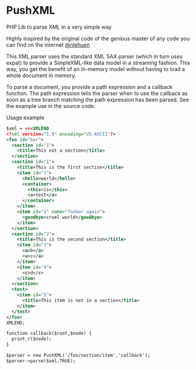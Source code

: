 # PushXML
PHP Lib to parse XML in a very simple way

Highly inspired by the original code of the genious master of any code you can find on the internet [@nlehuen](https://github.com/nlehuen)

This XML parser uses the standard XML SAX parser (which in turn uses expat) to provide a SimpleXML-like data model in a streaming fashion. This way, you get the benefit of an in-memory model without having to load a whole document in memory.

To parse a document, you provide a path expression and a callback function. The path expression tells the parser when to use the callback as soon as a tree branch matching the path expression has been parsed. See the example use in the source code.

 Usage example
```xml
$xml = <<<XMLEND
<?xml version="1.0" encoding="US-ASCII"?>
<foo id="bar">
  <section id="1">
    <title>This not a section</title>
  </section>
  <section id="1">
    <title>This is the first section</title>
    <item id="1">
      <hello>world</hello>
      <container>
        <this>is</this>
        <a>test</a>
      </container>
    </item>
    <item id="2" name="foobar again">
      <goodbye>cruel world</goodbye>
    </item>
  </section>
  <section id="2">
    <title>This is the second section</title>
    <item id="3">
      <a>b</a>
      <a>c</a>
    </item>
    <item id="4">
      <c>d</c>
    </item>
  </section>
  <test>
    <item id="5">
      <title>This item is not in a section</title>
    </item>
  </test>
</foo>
XMLEND;

function callback($root,$node) {
  print_r($node);
}

$parser = new PushXML('/foo/section/item','callback');
$parser->parse($xml,TRUE);
```
